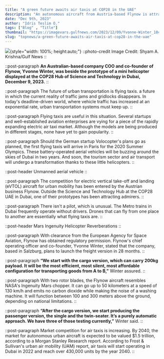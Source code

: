 ```yaml
---
title: "A green future awaits air taxis at COP28 in the UAE"
description: "An autonomous aircraft from Austria-based Flynow is attracting enthusiasts at Expo City, Dubai"
date: "Dec 9th, 2023"
author: "Idris Teslim O."
tags: ["Blog" , "Title"]
thumbnail: "https://imagevars.gulfnews.com/2023/12/09/Yvonne-Winter_18c4f89db51_large.jpg"
slug: "topnews/a-green-future-awaits-air-taxis-at-cop28-in-the-uae"
---
```


![](https://imagevars.gulfnews.com/2023/12/09/Yvonne-Winter_18c4f89db51_large.jpg){style="width: 100%; height:auto;"}
::photo-credit
Image Credit: Shyam A. Krishna/Gulf News
::

<!-- SECTION -->
::post-paragraph
**An Australian-based company COO and co-founder of Flynow, Yvonne Winter, was beside the prototype of a mini helicopter displayed at the COP28 Hub of Science and Technology in Dubai, December 9, 2023.**
::

::post-paragraph
The future of urban transportation is flying taxis. a future in which the current reality of traffic jams and gridlocks disappears. In today's deadline-driven world, where vehicle traffic has increased at an exponential rate, urban transportation systems must keep up.
::

::post-paragraph
Flying taxis are useful in this situation. Several startups and well-established aviation enterprises are vying for a piece of the rapidly expanding electric air taxi market. Although the models are being produced in different stages, none have yet to gain popularity.
::

::post-paragraph
Should the German startup Volocopter's plans go as planned, the first flying taxis will arrive in Paris for the 2020 Summer Olympics. These battery-operated aerial vehicles will be buzzing around the skies of Dubai in two years. And soon, the tourism sector and air transport will undergo a transformation thanks to these little helicopters.
::

::post-header
Unmanned aerial vehicle
::

::post-paragraph
The competition for electric vertical take-off and landing (eVTOL) aircraft for urban mobility has been entered by the Austrian business Flynow. Outside the Science and Technology Hub at the COP28 UAE in Dubai, one of their prototypes has been attracting admirers.
::

::post-paragraph
There isn't a pilot, which is unusual. The Metro trains in Dubai frequently operate without drivers. Drones that can fly from one place to another are essentially what flying taxis are.
::

::post-header
Mars Ingenuity Helicopter Reverberations
::

::post-paragraph
With clearance from the European Agency for Space Aviation, Flynow has obtained regulatory permission. Flynow's chief operating officer and co-founder, Yvonne Winter, stated that the company, based in Salzburg, plans to launch the freight version in 28 months.
::

::post-paragraph
**“We start with the cargo version, which can carry 200kg payload. It will be the most efficient, most silent, most affordable configuration for transporting goods from A to B,”** Winter assured.
::

::post-paragraph
With two rotor blades, the Flynow aircraft resembles NASA's Ingenuity Mars chopper. It can go up to 50 kilometers at a speed of 130 km/h and emits no carbon dioxide while making the noise of a washing machine. It will function between 100 and 300 meters above the ground, depending on national limitations.
::

::post-paragraph
**“After the cargo version, we start producing the passenger version, the single and the twin-seater. It’s a purely automatic approach. We have three of those testing currently,”** Winter said.
::

::post-paragraph
Market competition for air taxis is increasing. By 2040, the market for autonomous urban aircraft is expected to be valued $1.5 trillion, according to a Morgan Stanley Research report. According to Frost & Sullivan's urban air mobility (UAM) report, air taxis will start operating in Dubai in 2022 and reach over 430,000 units by the year 2040.
::